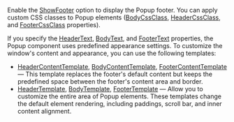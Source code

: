 Enable the [ShowFooter](https://docs.devexpress.com/Blazor/DevExpress.Blazor.DxPopupBase.ShowFooter) option to display the Popup footer. You can apply custom CSS classes to Popup elements ([BodyCssClass](https://docs.devexpress.com/Blazor/DevExpress.Blazor.DxPopupBase.BodyCssClass), [HeaderCssClass](https://docs.devexpress.com/Blazor/DevExpress.Blazor.DxPopupBase.HeaderCssClass), and [FooterCssClass](https://docs.devexpress.com/Blazor/DevExpress.Blazor.DxPopupBase.FooterCssClass) properties).

If you specify the [HeaderText](https://docs.devexpress.com/Blazor/DevExpress.Blazor.DxPopupBase.HeaderText), [BodyText](https://docs.devexpress.com/Blazor/DevExpress.Blazor.DxPopupBase.BodyText), and [FooterText](https://docs.devexpress.com/Blazor/DevExpress.Blazor.DxPopupBase.FooterText) properties, the Popup component uses predefined appearance settings. To customize the window's content and appearance, you can use the following templates:
* [HeaderContentTemplate](https://docs.devexpress.com/Blazor/DevExpress.Blazor.DxPopupBase.HeaderContentTemplate), [BodyContentTemplate](https://docs.devexpress.com/Blazor/DevExpress.Blazor.DxPopupBase.BodyContentTemplate), [FooterContentTemplate](https://docs.devexpress.com/Blazor/DevExpress.Blazor.DxPopupBase.FooterContentTemplate) — This template replaces the footer's default content but keeps the predefined space between the footer's content area and border.
* [HeaderTemplate](https://docs.devexpress.com/Blazor/DevExpress.Blazor.DxPopupBase.HeaderTemplate), [BodyTemplate](https://docs.devexpress.com/Blazor/DevExpress.Blazor.DxPopupBase.BodyTemplate), [FooterTemplate](https://docs.devexpress.com/Blazor/DevExpress.Blazor.DxPopupBase.FooterTemplate) — Allow you to customize the entire area of Popup elements. These templates change the default element rendering, including paddings, scroll bar, and inner content alignment.
